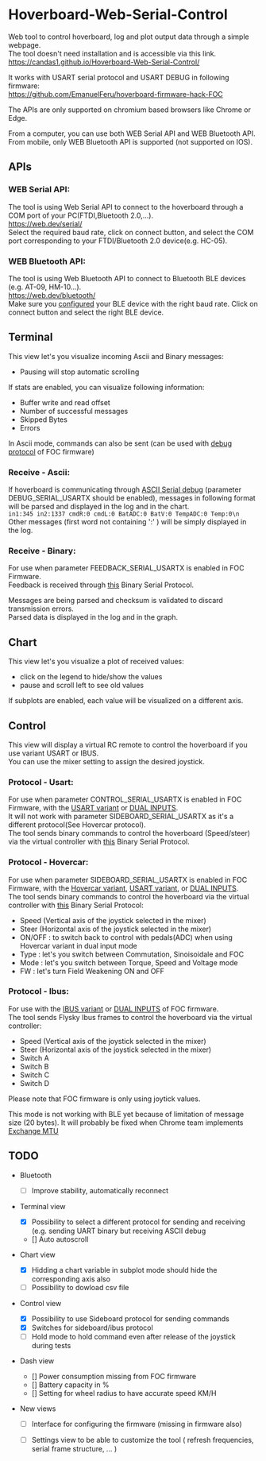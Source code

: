 # Hoverboard-Web-Serial-Control

Web tool to control hoverboard, log and plot output data through a simple webpage.<br>
The tool doesn't need installation and is accessible via this link.<br>
https://candas1.github.io/Hoverboard-Web-Serial-Control/

It works with USART serial protocol and USART DEBUG in following firmware:<br>
https://github.com/EmanuelFeru/hoverboard-firmware-hack-FOC

The APIs are only supported on chromium based browsers like Chrome or Edge.

From a computer, you can use both WEB Serial API and WEB Bluetooth API.<br>
From mobile, only WEB Bluetooth API is supported (not supported on IOS).

## APIs
### WEB Serial API:
The tool is using Web Serial API to connect to the hoverboard through a COM port of your PC(FTDI,Bluetooth 2.0,...).<br>
https://web.dev/serial/<br>
Select the required baud rate, click on connect button, and select the COM port corresponding to your FTDI/Bluetooth 2.0 device(e.g. HC-05).

### WEB Bluetooth API:
The tool is using Web Bluetooth API to connect to Bluetooth BLE devices (e.g. AT-09, HM-10...).<br>
https://web.dev/bluetooth/<br>
Make sure you [configured](https://github.com/Candas1/Hoverboard-Web-Serial-Control/wiki/Configure-BLE-device) your BLE device with the right baud rate.
Click on connect button and select the right BLE device.

## Terminal
This view let's you visualize incoming Ascii and Binary messages:<br>
* Pausing will stop automatic scrolling

If stats are enabled, you can visualize following information:<br>
* Buffer write and read offset
* Number of successful messages
* Skipped Bytes
* Errors

In Ascii mode, commands can also be sent (can be used with [debug protocol](https://github.com/EmanuelFeru/hoverboard-firmware-hack-FOC/wiki/Debug-Serial#debug-protocol) of FOC firmware)

### Receive - Ascii:
If hoverboard is communicating through [ASCII Serial debug](https://github.com/EmanuelFeru/hoverboard-firmware-hack-FOC/wiki/Debug-Serial) (parameter DEBUG_SERIAL_USARTX should be enabled), messages in following format will be parsed and displayed in the log and in the chart.<br>
`in1:345 in2:1337 cmdR:0 cmdL:0 BatADC:0 BatV:0 TempADC:0 Temp:0\n`<br>
Other messages (first word not containing ':' ) will be simply displayed in the log.

### Receive - Binary:
For use when parameter FEEDBACK_SERIAL_USARTX is enabled in FOC Firmware.<br>
Feedback is received through [this](https://github.com/EFeru/hoverboard-firmware-hack-FOC/wiki/Variant-USART#feedback) Binary Serial Protocol.

Messages are being parsed and checksum is validated to discard transmission errors.<br>
Parsed data is displayed in the log and in the graph.<br>

## Chart
This view let's you visualize a plot of received values:
* click on the legend to hide/show the values
* pause and scroll left to see old values

If subplots are enabled, each value will be visualized on a different axis.<br>

## Control
This view will display a virtual RC remote to control the hoverboard if you use variant USART or IBUS.<br>
You can use the mixer setting to assign the desired joystick.

### Protocol - Usart:
For use when parameter CONTROL_SERIAL_USARTX is enabled in FOC Firmware, with the [USART variant](https://github.com/EmanuelFeru/hoverboard-firmware-hack-FOC/wiki/Variant-USART) or [DUAL INPUTS](https://github.com/EFeru/hoverboard-firmware-hack-FOC#dual-inputs).<br>
It will not work with parameter SIDEBOARD_SERIAL_USARTX as it's a different protocol(See Hovercar protocol).<br>
The tool sends binary commands to control the hoverboard (Speed/steer) via the virtual controller with [this](https://github.com/EFeru/hoverboard-firmware-hack-FOC/wiki/Variant-USART#input-command-structure) Binary Serial Protocol.

### Protocol - Hovercar:
For use when parameter SIDEBOARD_SERIAL_USARTX is enabled in FOC Firmware, with the [Hovercar variant](https://github.com/EFeru/hoverboard-firmware-hack-FOC/wiki/Variant-HOVERCAR), [USART variant](https://github.com/EmanuelFeru/hoverboard-firmware-hack-FOC/wiki/Variant-USART), or [DUAL INPUTS](https://github.com/EFeru/hoverboard-firmware-hack-FOC#dual-inputs).<br>
The tool sends binary commands to control the hoverboard via the virtual controller with [this](https://github.com/EFeru/hoverboard-firmware-hack-FOC/issues/143#issuecomment-782149767) Binary Serial Protocol:
* Speed (Vertical axis of the joystick selected in the mixer)
* Steer (Horizontal axis of the joystick selected in the mixer)
* ON/OFF : to switch back to control with pedals(ADC) when using Hovercar variant in dual input mode
* Type : let's you switch between Commutation, Sinoisoidale and FOC
* Mode : let's you switch between Torque, Speed and Voltage mode
* FW : let's turn Field Weakening ON and OFF

### Protocol - Ibus:
For use with the [IBUS variant](https://github.com/EFeru/hoverboard-firmware-hack-FOC/wiki/Variant-IBUS) or [DUAL INPUTS](https://github.com/EFeru/hoverboard-firmware-hack-FOC#dual-inputs) of FOC firmware.<br>
The tool sends Flysky Ibus frames to control the hoverboard via the virtual controller:
* Speed (Vertical axis of the joystick selected in the mixer)
* Steer (Horizontal axis of the joystick selected in the mixer)
* Switch A
* Switch B
* Switch C
* Switch D

Please note that FOC firmware is only using joytick values.<br>

This mode is not working with BLE yet because of limitation of message size (20 bytes). It will probably be fixed when Chrome team implements [Exchange MTU](https://bugs.chromium.org/p/chromium/issues/detail?id=1164621#c10)


## TODO
* Bluetooth
  * [ ] Improve stability, automatically reconnect

* Terminal view
  * [X] Possibility to select a different protocol for sending and receiving (e.g. sending UART binary but receiving ASCII debug
  * [] Auto autoscroll

* Chart view
  * [X] Hidding a chart variable in subplot mode should hide the corresponding axis also
  * [ ] Possibility to dowload csv file
  
* Control view
  * [X] Possibility to use Sideboard protocol for sending commands
  * [X] Switches for sideboard/ibus protocol
  * [ ] Hold mode to hold command even after release of the joystick during tests

* Dash view
  * [] Power consumption missing from FOC firmware
  * [] Battery capacity in %
  * [] Setting for wheel radius to have accurate speed KM/H
  

* New views
  * [ ] Interface for configuring the firmware (missing in firmware also)
  * [ ] Settings view to be able to customize the tool ( refresh frequencies, serial frame structure, ... )

